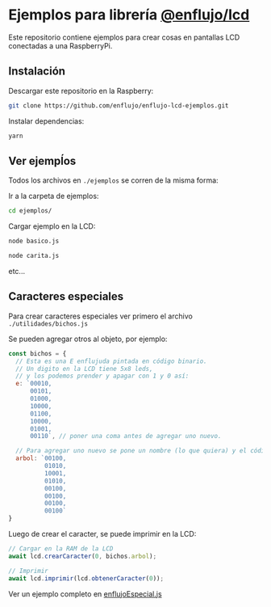 # Ejemplos para librería [@enflujo/lcd](https://github.com/enflujo/enflujo-lcd)

Este repositorio contiene ejemplos para crear cosas en pantallas LCD conectadas a una RaspberryPi.

## Instalación

Descargar este repositorio en la Raspberry:

```bash
git clone https://github.com/enflujo/enflujo-lcd-ejemplos.git
```

Instalar dependencias:

```bash
yarn 
```

## Ver ejempĺos

Todos los archivos en `./ejemplos` se corren de la misma forma:

Ir a la carpeta de ejemplos:

```bash
cd ejemplos/
```

Cargar ejemplo en la LCD:

```bash
node basico.js
```

```bash
node carita.js
```
etc...

## Caracteres especiales

Para crear caracteres especiales ver primero el archivo `./utilidades/bichos.js`

Se pueden agregar otros al objeto, por ejemplo:

```js
const bichos = {
  // Esta es una E enflujuda pintada en código binario.
  // Un digito en la LCD tiene 5x8 leds,
  // y los podemos prender y apagar con 1 y 0 así:
  e: `00010,
      00101,
      01000,
      10000,
      01100,
      10000,
      01001,
      00110`, // poner una coma antes de agregar uno nuevo.

  // Para agregar uno nuevo se pone un nombre (lo que quiera) y el código:
  arbol: `00100,
          01010,
          10001,
          01010,
          00100,
          00100,
          00100,
          00100`
}
```

Luego de crear el caracter, se puede imprimir en la LCD:

```js
// Cargar en la RAM de la LCD
await lcd.crearCaracter(0, bichos.arbol);

// Imprimir
await lcd.imprimir(lcd.obtenerCaracter(0));
```

Ver un ejemplo completo en [enflujoEspecial.js](./ejemplos/enflujoEspecial.js)